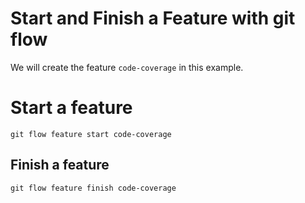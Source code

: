 # Start and Finish a Feature with git flow

We will create the feature `code-coverage` in this example.

# Start a feature

```
git flow feature start code-coverage
```

## Finish a feature

```
git flow feature finish code-coverage
```